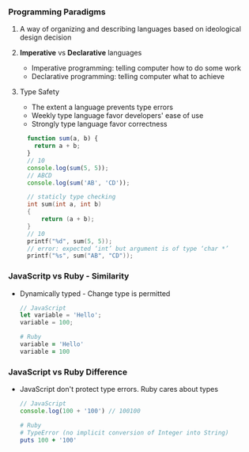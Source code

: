 ### Programming Paradigms
1. A way of organizing and describing languages based on ideological design decision
2. **Imperative** vs **Declarative** languages
    * Imperative programming: telling computer how to do some work
    * Declarative programming: telling computer what to achieve
3. Type Safety
    * The extent a language prevents type errors
    * Weekly type language favor developers' ease of use
    * Strongly type language favor correctness
    ```js
      function sum(a, b) {
        return a + b;
      }
      // 10
      console.log(sum(5, 5));
      // ABCD
      console.log(sum('AB', 'CD'));
    ```

    ```c
      // staticly type checking
      int sum(int a, int b)
      {
          return (a + b);
      }
      // 10
      printf("%d", sum(5, 5));
      // error: expected ‘int’ but argument is of type ‘char *’
      printf("%s", sum("AB", "CD"));
    ```

### JavaScritp vs Ruby - Similarity
* Dynamically typed - Change type is permitted
  ```js
  // JavaScript
  let variable = 'Hello';
  variable = 100;
  ```
  ```rb
  # Ruby
  variable = 'Hello'
  variable = 100
  ```

### JavaScript vs Ruby Difference
* JavaScript don't protect type errors. Ruby cares about types
    ```js
    // JavaScript
    console.log(100 + '100') // 100100
    ```
    ```rb
    # Ruby
    # TypeError (no implicit conversion of Integer into String)
    puts 100 + '100'
    ```